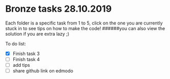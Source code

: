 # Bronze tasks 28.10.2019

Each folder is a specific task from 1 to 5, click on the one you are currently stuck in to see tips on how to make the code!
######you can also view the solution if you are extra lazy ;)

To do list:
- [X] Finish task 3
- [ ] Finish task 4
- [ ] add tips
- [ ] share github link on edmodo
